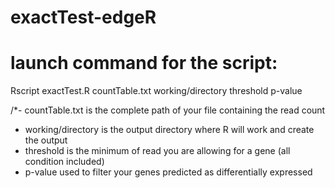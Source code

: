 # exactTest-edgeR
# launch command for the script: 
Rscript exactTest.R countTable.txt working/directory threshold p-value

/*- countTable.txt is the complete path of your file containing the read count
 - working/directory is the output directory where R will work and create the output
- threshold is the minimum of read you are allowing for a gene (all condition included)
 - p-value used to filter your genes predicted as differentially expressed
